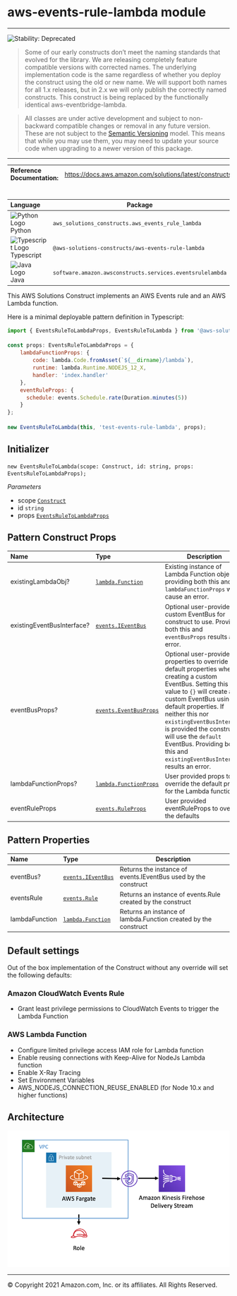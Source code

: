# aws-events-rule-lambda module
<!--BEGIN STABILITY BANNER-->

---

![Stability: Deprecated](https://img.shields.io/badge/STABILITY-DEPRECATED-red?style=for-the-badge)

> Some of our early constructs don’t meet the naming standards that evolved for the library. We are releasing completely feature compatible versions with corrected names. The underlying implementation code is the same regardless of whether you deploy the construct using the old or new name. We will support both names for all 1.x releases, but in 2.x we will only publish the correctly named constructs. This construct is being replaced by the functionally identical aws-eventbridge-lambda.

> All classes are under active development and subject to non-backward compatible changes or removal in any
> future version. These are not subject to the [Semantic Versioning](https://semver.org/) model.
> This means that while you may use them, you may need to update your source code when upgrading to a newer version of this package.

---
<!--END STABILITY BANNER-->

| **Reference Documentation**:| <span style="font-weight: normal">https://docs.aws.amazon.com/solutions/latest/constructs/</span>|
|:-------------|:-------------|
<div style="height:8px"></div>

| **Language**     | **Package**        |
|:-------------|-----------------|
|![Python Logo](https://docs.aws.amazon.com/cdk/api/latest/img/python32.png) Python|`aws_solutions_constructs.aws_events_rule_lambda`|
|![Typescript Logo](https://docs.aws.amazon.com/cdk/api/latest/img/typescript32.png) Typescript|`@aws-solutions-constructs/aws-events-rule-lambda`|
|![Java Logo](https://docs.aws.amazon.com/cdk/api/latest/img/java32.png) Java|`software.amazon.awsconstructs.services.eventsrulelambda`|

This AWS Solutions Construct implements an AWS Events rule and an AWS Lambda function.

Here is a minimal deployable pattern definition in Typescript:

``` javascript
import { EventsRuleToLambdaProps, EventsRuleToLambda } from '@aws-solutions-constructs/aws-events-rule-lambda';

const props: EventsRuleToLambdaProps = {
    lambdaFunctionProps: {
        code: lambda.Code.fromAsset(`${__dirname}/lambda`),
        runtime: lambda.Runtime.NODEJS_12_X,
        handler: 'index.handler'
    },
    eventRuleProps: {
      schedule: events.Schedule.rate(Duration.minutes(5))
    }
};

new EventsRuleToLambda(this, 'test-events-rule-lambda', props);
```

## Initializer

``` text
new EventsRuleToLambda(scope: Construct, id: string, props: EventsRuleToLambdaProps);
```

_Parameters_

* scope [`Construct`](https://docs.aws.amazon.com/cdk/api/latest/docs/@aws-cdk_core.Construct.html)
* id `string`
* props [`EventsRuleToLambdaProps`](#pattern-construct-props)

## Pattern Construct Props

| **Name**     | **Type**        | **Description** |
|:-------------|:----------------|-----------------|
|existingLambdaObj?|[`lambda.Function`](https://docs.aws.amazon.com/cdk/api/latest/docs/@aws-cdk_aws-lambda.Function.html)|Existing instance of Lambda Function object, providing both this and `lambdaFunctionProps` will cause an error.|
|existingEventBusInterface?|[`events.IEventBus`](https://docs.aws.amazon.com/cdk/api/latest/docs/@aws-cdk_aws-events.IEventBus.html)| Optional user-provided custom EventBus for construct to use. Providing both this and `eventBusProps` results an error.|
|eventBusProps?|[`events.EventBusProps`](https://docs.aws.amazon.com/cdk/api/latest/docs/@aws-cdk_aws-events.EventBusProps.html)|Optional user-provided properties to override the default properties when creating a custom EventBus. Setting this value to `{}` will create a custom EventBus using all default properties. If neither this nor `existingEventBusInterface` is provided the construct will use the `default` EventBus. Providing both this and `existingEventBusInterface` results an error.|
|lambdaFunctionProps?|[`lambda.FunctionProps`](https://docs.aws.amazon.com/cdk/api/latest/docs/@aws-cdk_aws-lambda.FunctionProps.html)|User provided props to override the default props for the Lambda function.|
|eventRuleProps|[`events.RuleProps`](https://docs.aws.amazon.com/cdk/api/latest/docs/@aws-cdk_aws-events.RuleProps.html)|User provided eventRuleProps to override the defaults|

## Pattern Properties

| **Name**     | **Type**        | **Description** |
|:-------------|:----------------|-----------------|
|eventBus?|[`events.IEventBus`](https://docs.aws.amazon.com/cdk/api/latest/docs/@aws-cdk_aws-events.IEventBus.html)|Returns the instance of events.IEventBus used by the construct|
|eventsRule|[`events.Rule`](https://docs.aws.amazon.com/cdk/api/latest/docs/@aws-cdk_aws-events.Rule.html)|Returns an instance of events.Rule created by the construct|
|lambdaFunction|[`lambda.Function`](https://docs.aws.amazon.com/cdk/api/latest/docs/@aws-cdk_aws-lambda.Function.html)|Returns an instance of lambda.Function created by the construct|

## Default settings

Out of the box implementation of the Construct without any override will set the following defaults:

### Amazon CloudWatch Events Rule
* Grant least privilege permissions to CloudWatch Events to trigger the Lambda Function

### AWS Lambda Function
* Configure limited privilege access IAM role for Lambda function
* Enable reusing connections with Keep-Alive for NodeJs Lambda function
* Enable X-Ray Tracing
* Set Environment Variables
* AWS_NODEJS_CONNECTION_REUSE_ENABLED (for Node 10.x and higher functions)

## Architecture
![Architecture Diagram](architecture.png)

***
&copy; Copyright 2021 Amazon.com, Inc. or its affiliates. All Rights Reserved.
